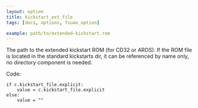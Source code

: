 ```yaml
---
layout: option
title: kickstart_ext_file
tags: [docs, options, fsuae_option]

example: path/to/extended-kickstart.rom
---
```


The path to the extended kickstart ROM (for CD32 or AROS). If the ROM
file is located in the standard kickstarts dir, it can be referenced
by name only, no directory component is needed.

Code:

    if c.kickstart_file.explicit:
        value = c.kickstart_file.explicit
    else:
        value = ""
